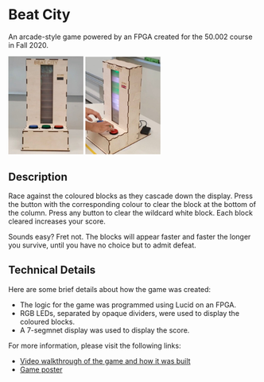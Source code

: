 # Beat City

An arcade-style game powered by an FPGA created for the 50.002 course in Fall 2020.

<p float="left">
<img src="images/front.jpg" style="width:30%"/>
<img src="images/playing.jpg" style="width:30%"/>
</p>

## Description

Race against the coloured blocks as they cascade down the display. Press the button with the corresponding colour to clear the block at the bottom of the column. Press any button to clear the wildcard white block. Each block cleared increases your score.

Sounds easy? Fret not. The blocks will appear faster and faster the longer you survive, until you have no choice but to admit defeat.

## Technical Details

Here are some brief details about how the game was created:

- The logic for the game was programmed using Lucid on an FPGA.
- RGB LEDs, separated by opaque dividers, were used to display the coloured blocks.
- A 7-segmnet display was used to display the score.

For more information, please visit the following links:

- [Video walkthrough of the game and how it was built](https://www.youtube.com/watch?v=rLnOIjl43-I)
- [Game poster](https://drive.google.com/file/d/1NlZB8nUd5N_D_zZHcdn_7VXc5ze-EEo3/view?usp=sharing)
